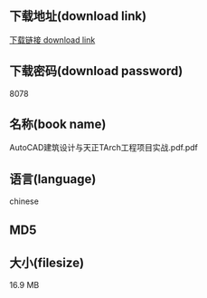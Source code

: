 ## 下载地址(download link)
[下载链接 download link](https://voluble-croquembouche-d321dc.netlify.app/?s=AutoCAD%E5%BB%BA%E7%AD%91%E8%AE%BE%E8%AE%A1%E4%B8%8E%E5%A4%A9%E6%AD%A3TArch%E5%B7%A5%E7%A8%8B%E9%A1%B9%E7%9B%AE%E5%AE%9E%E6%88%98.pdf)

## 下载密码(download password)
8078

## 名称(book name)
AutoCAD建筑设计与天正TArch工程项目实战.pdf.pdf

## 语言(language)
chinese

## MD5


## 大小(filesize)
16.9 MB
